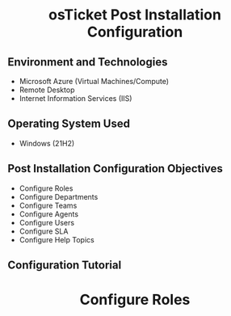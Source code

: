 <h1 align="center"> osTicket Post Installation Configuration  </h1>

## Environment and Technologies 
  - Microsoft Azure (Virtual Machines/Compute)
  - Remote Desktop
  - Internet Information Services (IIS)

## Operating System Used
  - Windows (21H2)

## Post Installation Configuration Objectives 
   - Configure Roles
   - Configure Departments
   - Configure Teams
   - Configure Agents
   - Configure Users
   - Configure SLA
   - Configure Help Topics

## Configuration Tutorial 

<h1 align="center"> Configure Roles </h1>
